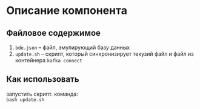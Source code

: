 # Описание компонента

## Файловое содержимое
1. `bde.json` – файл, эмулирующий базу данных
2. `update.sh` – скрипт, который синхронизирует текузий файл и файл из контейнера `kafka connect`

## Как использовать
запустить скрипт. команда:  
`bash update.sh`